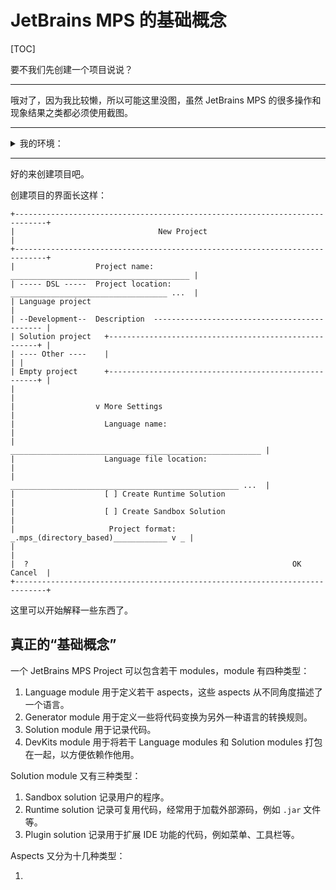 # JetBrains MPS 的基础概念

[TOC]

要不我们先创建一个项目说说？

---

哦对了，因为我比较懒，所以可能这里没图，虽然 JetBrains MPS 的很多操作和现象结果之类都必须使用截图。

---

<details>
<summary>我的环境：</summary>

```text
$ cat /etc/os-release 
NAME="Manjaro Linux"
ID=manjaro
ID_LIKE=arch
BUILD_ID=rolling
PRETTY_NAME="Manjaro Linux"
ANSI_COLOR="32;1;24;144;200"
HOME_URL="https://manjaro.org/"
DOCUMENTATION_URL="https://wiki.manjaro.org/"
SUPPORT_URL="https://manjaro.org/"
BUG_REPORT_URL="https://bugs.manjaro.org/"
LOGO=manjarolinux
```
```text
$ uname -a
Linux geno1024-pc 5.10.2-2-MANJARO #1 SMP PREEMPT Tue Dec 22 08:14:42 UTC 2020 x86_64 GNU/Linux
```
```text
$ lsb_release -a
LSB Version:	n/a
Distributor ID:	ManjaroLinux
Description:	Manjaro Linux
Release:	20.2.1
Codename:	Nibia
```
```text
JetBrains MPS 2020.3
Build #MPS-203.5981.1014, built on January 5, 2021
Runtime version: 11.0.9+11-b1145.21 amd64
VM: OpenJDK 64-Bit Server VM by JetBrains s.r.o.
Linux 5.10.2-2-manjaro
GC: ParNew, ConcurrentMarkSweep
Memory: 2014M
Cores: 4
Registry: ide.mac.message.dialogs.as.sheets=false, idea.invalidate.caches.invalidates.vfs=true, ide.balloon.shadow.size=0, ide.new.project.model=false
Non-Bundled Plugins: TextGenGen, jetbrains.mps.baseLanguage.extensions, com.chrisrm.idea.MaterialThemeUI, zielu.gittoolbox, izhangzhihao.rainbow.brackets
Current Desktop: GNOME
```
<span style="color: lightgray">会不会暴露个人信息啊</span>
</details>

---

好的来创建项目吧。

创建项目的界面长这样：

```text
+-----------------------------------------------------------------------------+
|                                New Project                                  |
+-----------------------------------------------------------------------------+
|                  Project name:     ________________________________________ |
| ----- DSL -----  Project location: ___________________________________ ...  |
| Language project                                                            |
| --Development--  Description  --------------------------------------------- |
| Solution project   +------------------------------------------------------+ |
| ---- Other ----    |                                                      | |
| Empty project      +------------------------------------------------------+ |
|                                                                             |
|                  v More Settings                                            |
|                    Language name:                                           |
|                    ________________________________________________________ |
|                    Language file location:                                  |
|                    ___________________________________________________ ...  |
|                    [ ] Create Runtime Solution                              |
|                    [ ] Create Sandbox Solution                              |
|                     Project format: _.mps_(directory_based)____________ v _ |
|                                                                             |
|  ?                                                           OK     Cancel  |
+-----------------------------------------------------------------------------+
```

这里可以开始解释一些东西了。

## 真正的“基础概念”

一个 JetBrains MPS Project 可以包含若干 modules，module 有四种类型：

1. Language module 用于定义若干 aspects，这些 aspects 从不同角度描述了一个语言。
2. Generator module 用于定义一些将代码变换为另外一种语言的转换规则。
3. Solution module 用于记录代码。
4. DevKits module 用于将若干 Language modules 和 Solution modules 打包在一起，以方便依赖作他用。

Solution module 又有三种类型：

1. Sandbox solution 记录用户的程序。
2. Runtime solution 记录可复用代码，经常用于加载外部源码，例如 `.jar` 文件等。
3. Plugin solution 记录用于扩展 IDE 功能的代码，例如菜单、工具栏等。

<!-- 以上意译自 Tip of the Day，下面是亲身体验 -->

Aspects 又分为十几种类型：

1. 